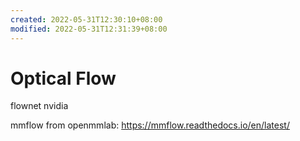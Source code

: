 ```yaml
---
created: 2022-05-31T12:30:10+08:00
modified: 2022-05-31T12:31:39+08:00
---
```


# Optical Flow

flownet nvidia

mmflow from openmmlab:
https://mmflow.readthedocs.io/en/latest/

